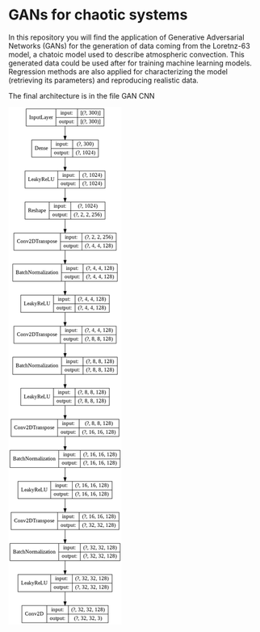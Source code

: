 # GANs for chaotic systems

In this repository you will find the application of Generative Adversarial Networks (GANs) for the generation of data coming from the Loretnz-63 model, a chatoic model used to describe atmospheric convection. This generated data could be used after for training machine learning models.
Regression methods are also applied for characterizing the model (retrieving its parameters) and reproducing realistic data.  

The final architecture is in the file GAN CNN

![](images/generator.png)
